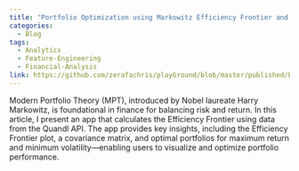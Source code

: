 ```yaml
---
title: "Portfolio Optimization using Markowitz Efficiency Frontier and Dash"
categories:
  - Blog
tags:
  - Analytics
  - Feature-Engineering
  - Financial-Analysis
link: https://github.com/zerafachris/playGround/blob/master/published/EFT/readme.md
---
```


Modern Portfolio Theory (MPT), introduced by Nobel laureate Harry Markowitz, is foundational in finance for balancing risk and return. In this article, I present an app that calculates the Efficiency Frontier using data from the Quandl API. The app provides key insights, including the Efficiency Frontier plot, a covariance matrix, and optimal portfolios for maximum return and minimum volatility—enabling users to visualize and optimize portfolio performance.
